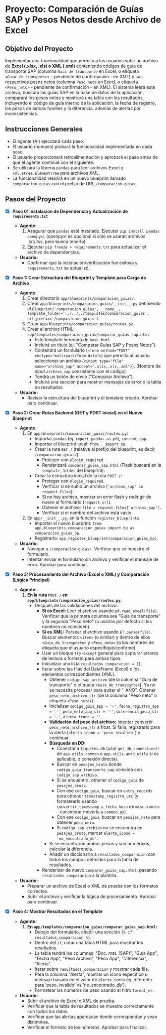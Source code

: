 # Proyecto: Comparación de Guías SAP y Pesos Netos desde Archivo de Excel

## Objetivo del Proyecto
Implementar una funcionalidad que permita a los usuarios subir un archivo de **Excel (.xlsx, .xls) o XML (.xml)** conteniendo códigos de guía de transporte SAP (columna `Guia de transporte` en Excel, o etiqueta `<Guia_de_transporte>` - pendiente de confirmación - en XML) y sus respectivos pesos netos (columna `Peso neto` en Excel, o etiqueta `<Peso_neto>` - pendiente de confirmación - en XML). El sistema leerá este archivo, buscará las guías SAP en la base de datos de la aplicación, comparará los pesos netos y mostrará una tabla con los resultados, incluyendo el código de guía interno de la aplicación, la fecha de registro, los pesos de ambas fuentes y la diferencia, además de alertas por inconsistencias.

## Instrucciones Generales
- El agente (AI) ejecutará cada paso.
- El usuario (humano) probará la funcionalidad implementada en cada paso.
- El usuario proporcionará retroalimentación y aprobará el paso antes de que el agente continúe con el siguiente.
- Se utilizará la librería `pandas` para leer archivos Excel y `xml.etree.ElementTree` para archivos XML.
- La funcionalidad residirá en un nuevo blueprint llamado `comparacion_guias` con el prefijo de URL `/comparacion-guias`.

## Pasos del Proyecto

- [x] **Paso 0: Instalación de Dependencia y Actualización de `requirements.txt`**
    -   **Agente:**
        1.  Asegurar que `pandas` esté instalado. Ejecutar `pip install pandas openpyxl` (openpyxl es opcional si solo se usarán archivos .txt/.tsv, pero bueno tenerlo).
        2.  Ejecutar `pip freeze > requirements.txt` para actualizar el archivo de dependencias.
    -   **Usuario:**
        - Confirmar que la instalación/verificación fue exitosa y `requirements.txt` se actualizó.

- [x] **Paso 1: Crear Estructura del Blueprint y Template para Carga de Archivo**
    -   **Agente:**
        1.  Crear directorio `app/blueprints/comparacion_guias/`.
        2.  Crear `app/blueprints/comparacion_guias/__init__.py` definiendo el `Blueprint('comparacion_guias', __name__, template_folder='../../../templates/comparacion_guias', url_prefix='/comparacion-guias')`.
        3.  Crear `app/blueprints/comparacion_guias/routes.py`.
        4.  Crear el archivo HTML: `app/templates/comparacion_guias/comparar_guias_sap.html`.
            *   Este template heredará de `base.html`.
            *   Incluirá un título (ej. "Comparar Guías SAP y Pesos Netos").
            *   Contendrá un formulario (`<form method="POST" enctype="multipart/form-data">`) que permita al usuario seleccionar un archivo (`<input type="file" name="archivo_sap" accept=".xlsx,.xls,.xml">`). (Nombre de input `archivo_sap` consistente con el código).
            *   Tendrá un botón de envío ("Comparar Archivo").
            *   Incluirá una sección para mostrar mensajes de error o la tabla de resultados.
    -   **Usuario:**
        - Revisar la estructura del blueprint y el template creado. Aprobar para continuar.

- [x] **Paso 2: Crear Rutas Backend (GET y POST inicial) en el Nuevo Blueprint**
    -   **Agente:**
        1.  En `app/blueprints/comparacion_guias/routes.py`:
            *   Importar `pandas` (ej. `import pandas as pd`), `current_app`.
            *   Importar el blueprint local: `from . import bp`.
            *   Crear la ruta `GET /` (relativa al prefijo del blueprint, es decir, `/comparacion-guias/`):
                *   Proteger con `@login_required`.
                *   Renderizará `comparar_guias_sap.html` (Flask buscará en la `template_folder` del blueprint).
            *   Crear la estructura inicial de la ruta `POST /`:
                *   Proteger con `@login_required`.
                *   Verificar si se subió un archivo (`'archivo_sap' in request.files`).
                *   Si no hay archivo, mostrar un error flash y redirigir de nuevo al formulario (`request.url`).
                *   Obtener el archivo: `file = request.files['archivo_sap']`.
                *   Verificar si el nombre del archivo está vacío.
        2.  En `app/__init__.py`, en la función `register_blueprints`:
            *   Importar el nuevo blueprint: `from app.blueprints.comparacion_guias import bp as comparacion_guias_bp`.
            *   Registrarlo: `app.register_blueprint(comparacion_guias_bp)`.
    -   **Usuario:**
        -   Navegar a `/comparacion-guias/`. Verificar que se muestre el formulario.
        -   Intentar enviar el formulario sin archivo y verificar el mensaje de error. Aprobar para continuar.

- [x] **Paso 3: Procesamiento del Archivo (Excel o XML) y Comparación (Lógica Principal)**
    -   **Agente:**
        1.  **En la ruta `POST /` en `app/blueprints/comparacion_guias/routes.py`:**
            *   Después de las validaciones del archivo:
                *   **Si es Excel:** Leer el archivo usando `pd.read_excel(file)`. Verificar que la primera columna sea "Guia de transporte" y la segunda "Peso neto" (o usarlas por defecto si los nombres no coinciden).
                *   **Si es XML:** Parsear el archivo usando `ET.parse(file)`. Buscar elementos `<item>` (o similar) y dentro de ellos `<Guia_de_transporte>` y `<Peso_neto>` (o los nombres de etiqueta que el usuario especifique/confirme).
                *   Usar un bloque `try-except` general para capturar errores de lectura o formato para ambos tipos.
                *   Inicializar una lista `resultados_comparacion = []`.
                *   Iterar sobre las filas del DataFrame (Excel) o los elementos correspondientes (XML).
                    *   Obtener `codigo_sap_archivo` (de la columna "Guia de transporte" o etiqueta `<Guia_de_transporte>`). Ya no se necesita procesar para quitar el "-AÑO". Obtener `peso_neto_archivo_str` (de la columna "Peso neto" o etiqueta `<Peso_neto>`).
                    *   Inicializar `codigo_guia_app = '-'`, `fecha_registro_app = '-'`, `peso_neto_app_str = '-'`, `diferencia_peso_str = '-'`, `alerta_icono = ''`.
                    *   **Validación del peso del archivo:** Intentar convertir `peso_neto_archivo_str` a float. Si falla, registrarlo para la alerta (`alerta_icono = 'peso_invalido'`) y continuar.
                    *   **Búsqueda en DB:**
                        *   Conectar a `tiquetes.db` (usar `get_db_connection()` de `app.utils.common` o `app.utils.auth_utils` si es aplicable, o conexión directa).
                        *   Buscar en `pesajes_bruto` donde `codigo_guia_transporte_sap` coincida con `codigo_sap_archivo`.
                        *   Si se encuentra, obtener el `codigo_guia` de `pesajes_bruto`.
                        *   Con ese `codigo_guia`, buscar en `entry_records` para obtener `timestamp_registro_utc` (y formatearlo usando `convertir_timestamp_a_fecha_hora` de `misc.routes` - considerar moverla a `common.py`).
                        *   Con ese `codigo_guia`, buscar en `pesajes_neto` para obtener `peso_neto`.
                        *   Si `codigo_sap_archivo` no se encuentra en `pesajes_bruto`, marcar `alerta_icono = 'no_encontrado_db'`.
                    *   Si se encontraron ambos pesos y son numéricos, calcular la diferencia.
                    *   Añadir un diccionario a `resultados_comparacion` con todos los campos definidos para la tabla de resultados.
                *   Renderizar de nuevo `comparar_guias_sap.html`, pasando `resultados_comparacion` a la plantilla.
    -   **Usuario:**
        -   Preparar un archivo de Excel o XML de prueba con los formatos correctos.
        -   Subir el archivo y verificar la lógica de procesamiento. Aprobar para continuar.

- [x] **Paso 4: Mostrar Resultados en el Template**
    -   **Agente:**
        1.  **En `app/templates/comparacion_guias/comparar_guias_sap.html`:**
            *   Debajo del formulario, añadir una sección `{% if resultados_comparacion %}`.
            *   Dentro del `if`, crear una tabla HTML para mostrar los resultados.
            *   La tabla tendrá las columnas: "Doc. mat. (SAP)", "Guía App", "Fecha App", "Peso Archivo", "Peso App", "Diferencia", "Alerta".
            *   Iterar sobre `resultados_comparacion` y mostrar cada fila.
            *   Para la columna "Alerta", mostrar un icono específico o mensaje basado en el valor de `alerta_icono` (ej. diferente para 'peso_invalido' vs 'no_encontrado_db').
            *   Formatear los números de peso usando el filtro `format_es`.
    -   **Usuario:**
        -   Subir el archivo de Excel o XML de prueba.
        -   Verificar que la tabla de resultados se muestre correctamente con todos los datos.
        -   Verificar que las alertas aparezcan donde correspondan y sean distintivas.
        -   Verificar el formato de los números. Aprobar para finalizar. 